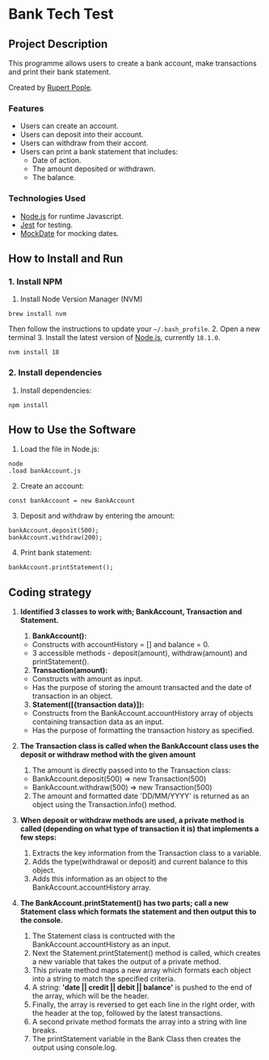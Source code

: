 # Bank Tech Test #

## Project Description ##
This programme allows users to create a bank account, make transactions and print their bank statement.

Created by [Rupert Pople](https://github.com/rupertpople).
### Features ###
* Users can create an account.
* Users can deposit into their account.
* Users can withdraw from their accont.
* Users can print a bank statement that includes:
  * Date of action.
  * The amount deposited or withdrawn.
  * The balance.

### Technologies Used ###
* [Node.js](https://nodejs.org/en/) for runtime Javascript.
* [Jest](https://jestjs.io/) for testing.
* [MockDate](https://www.npmjs.com/package/mockdate) for mocking dates.

## How to Install and Run ##
### 1. Install NPM ###
 1. Install Node Version Manager (NVM)
   ```
   brew install nvm
   ```
   Then follow the instructions to update your `~/.bash_profile`.
2. Open a new terminal
3. Install the latest version of [Node.js](https://nodejs.org/en/), currently `18.1.0`.
   ```
   nvm install 18
   ```

### 2. Install dependencies ###
1. Install dependencies:  
  ```
  npm install
  ```
## How to Use the Software ##
1. Load the file in Node.js:  
  ```
  node 
  .load bankAccount.js
  ```

2. Create an account:  
  ```
  const bankAccount = new BankAccount
  ```  

3. Deposit and withdraw by entering the amount:  
  ```
  bankAccount.deposit(500); 
  bankAccount.withdraw(200);
  ```
  
4. Print bank statement:  
  ```
  bankAccount.printStatement();
  ```  

## Coding strategy ##
1. **Identified 3 classes to work with; BankAccount, Transaction and Statement.**  
    1. **BankAccount():**
      * Constructs with accountHistory = [] and balance = 0.
      * 3 accessible methods - deposit(amount), withdraw(amount) and printStatement().
    2. **Transaction(amount):**
      * Constructs with amount as input.
      * Has the purpose of storing the amount transacted and the date of transaction in an object.
    3. **Statement([{transaction data}]):**
      * Constructs from the BankAccount.accountHistory array of objects containing transaction data as an input.
      * Has the purpose of formatting the transaction history as specified.

2. **The Transaction class is called when the BankAccount class uses the deposit or withdraw method with the given amount**
    1. The amount is directly passed into to the Transaction class:
     * BankAccount.deposit(500) => new Transaction(500)
     * BankAccount.withdraw(500) => new Transaction(500)
    2. The amount and formatted date 'DD/MM/YYYY' is returned as an object using the Transaction.info() method.

3. **When deposit or withdraw methods are used, a private method is called (depending on what type of transaction it is) that implements a few steps:**
    1. Extracts the key information from the Transaction class to a variable.
    2. Adds the type(withdrawal or deposit) and current balance to this object.
    3. Adds this information as an object to the BankAccount.accountHistory array.

4. **The BankAccount.printStatement() has two parts; call a new Statement class which formats the statement and then output this to the console.**
    1. The Statement class is contructed with the BankAccount.accountHistory as an input.
    2. Next the Statement.printStatement() method is called, which creates a new variable that takes the output of a private method.
    3. This private method maps a new array which formats each object into a string to match the specified criteria.
    4. A string: **'date || credit || debit || balance'** is pushed to the end of the array, which will be the header.
    5. Finally, the array is reversed to get each line in the right order, with the header at the top, followed by the latest transactions.
    6. A second private method formats the array into a string with line breaks.
    7. The printStatement variable in the Bank Class then creates the output using console.log.
 





